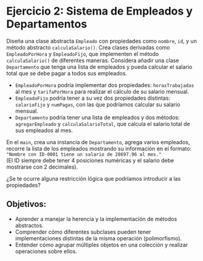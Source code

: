 # Ejercicio 2: Sistema de Empleados y Departamentos

Diseña una clase abstracta `Empleado` con propiedades como `nombre`, `id`, y un método abstracto `calculaSalario()`. Crea clases derivadas como `EmpleadoPorHora` y `EmpleadoFijo`, que implementen el método `calculaSalario()` de diferentes maneras. Considera añadir una clase `Departamento` que tenga una lista de empleados y pueda calcular el salario total que se debe pagar a todos sus empleados.

- `EmpleadoPorHora` podría implementar dos propiedades: `horasTrabajadas` al mes y `tarifaPorHora` para realizar el cálculo de su salario mensual.
- `EmpleadoFijo` podría tener a su vez dos propiedades distintas: `salarioFijo` y `numPagas`, con las que podríamos calcular su salario mensual.
- `Departamento` podría tener una lista de empleados y dos métodos: `agregarEmpleado` y `calculaSalarioTotal`, que calcula el salario total de sus empleados al mes.

En el `main`, crea una instancia de `Departamento`, agrega varios empleados, recorre la lista de los empleados mostrando su información en el formato:  
`"Nombre con ID-0001 tiene un salario de 28697.96 al mes."`  
(El ID siempre debe tener 4 posiciones numéricas y el salario debe mostrarse con 2 decimales).

¿Se te ocurre alguna restricción lógica que podríamos introducir a las propiedades?

## Objetivos:

- Aprender a manejar la herencia y la implementación de métodos abstractos.
- Comprender cómo diferentes subclases pueden tener implementaciones distintas de la misma operación (polimorfismo).
- Entender cómo agrupar múltiples objetos en una colección y realizar operaciones sobre ellos.